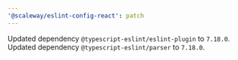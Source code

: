 ```yaml
---
'@scaleway/eslint-config-react': patch
---
```


Updated dependency `@typescript-eslint/eslint-plugin` to `7.18.0`.
Updated dependency `@typescript-eslint/parser` to `7.18.0`.
